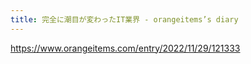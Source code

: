 ```yaml
---
title: 完全に潮目が変わったIT業界 - orangeitems’s diary
---
```


https://www.orangeitems.com/entry/2022/11/29/121333

